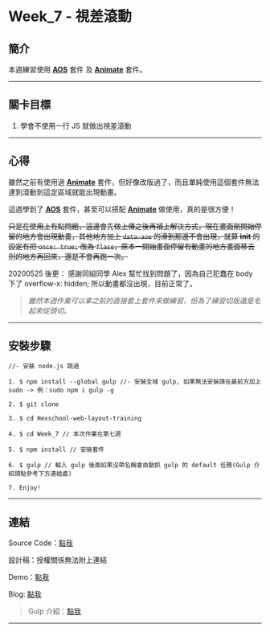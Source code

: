 # Week_7 - 視差滾動

## 簡介

本週練習使用 **[AOS](https://michalsnik.github.io/aos/)** 套件 及 **[Animate](https://animate.style/#utilities)** 套件。

---

## 關卡目標

1. 學會不使用一行 JS 就做出視差滾動

---

## 心得

雖然之前有使用過 **[Animate](https://animate.style/#utilities)** 套件，但好像改版過了，而且單純使用這個套件無法達到滾動到這定區域就能出現動畫。

這週學到了 **[AOS](https://michalsnik.github.io/aos/)** 套件，甚至可以搭配 **[Animate](https://animate.style/#utilities)** 做使用，真的是很方便！

~~只是在使用上有點問題，這邊會先做上傳之後再補上解決方式，現在畫面剛開始停留的地方會出現動畫，其他地方加上 `data-aoe` 的滑到那邊不會出現，就算 **init** 的設定有把 `once: true;` 改為 `flase`，原本一開始畫面停留有動畫的地方畫面移去別的地方再回來，還是不會再跑一次。~~

20200525 後更： 感謝同組同學 Alex 幫忙找到問題了，因為自己犯蠢在 body 下了 overflow-x: hidden; 所以動畫都沒出現，目前正常了。

> *雖然本週作業可以拿之前的直接套上套件來做練習，但為了練習切版還是毛起來從頭切。*

---

## 安裝步驟

```
//- 安裝 node.js 跳過

1. $ npm install --global gulp //- 安裝全域 gulp, 如果無法安裝請在最前方加上 sudo -> 例：sudo npm i gulp -g

2. $ git clone 

3. $ cd Hexschool-web-layout-training 

4. $ cd Week_7 // 本次作業在第七週

5. $ npm install // 安裝套件

6. $ gulp // 輸入 gulp 後面如果沒帶名稱會自動抓 gulp 的 default 任務(Gulp 介紹請點參考下方連結處)

7. Enjoy!

```

---

## 連結

Source Code：[點我](https://github.com/RexHung0302/Hexschool-web-layout-training/tree/master/Week_7)

設計稿：授權關係無法附上連結

Demo：[點我](https://rexhung0302.github.io/Hexschool-web-layout-training/Week_7/dist/index.html)

Blog: [點我](https://rexhung0302.github.io/2020/05/25/20200525/#more)

> Gulp 介紹：[點我](https://rexhung0302.github.io/2020/05/06/20200506/#more)

---
